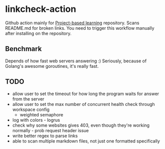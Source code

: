 # linkcheck-action

Github action mainly for [Project-based learning](https://github.com/practical-tutorials/project-based-learning) repository. Scans README.md for broken links. You need to trigger this workflow manually after installing on the repository.

## Benchmark
Depends of how fast web servers answering :) Seriously, because of Golang's awesome goroutines, it's really fast.

## TODO
- allow user to set the timeout for how long the program waits for answer from the server
- allow user to set the max number of concurrent health check through workspace config
    - weighted semaphore
- log with colors - logrus
- check why some websites gives 403, even though they're working normally - prob request header issue
- write better regex to parse links
- able to scan multiple markdown files, not just one formatted specifically